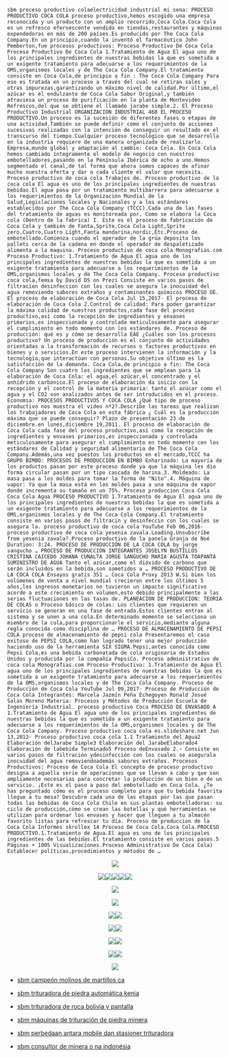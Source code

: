 
```
sbm proceso productivo colaelectricidad industrial mi sena: PROCESO PRODUCTIVO COCA COLA proceso productivo,hemos escogido una empresa reconocida y un producto con un amplio recorrido,Coca Cola.Coca Cola es un refresco efervescente vendido en tiendas,restaurantes y máquinas expendedoras en más de 200 países.Es producido por The Coca Cola Company.En un principio,cuando la inventó el farmacéutico John Pemberton,fue procesos productivos: Proceso Productivo De Coca Cola Proceso Productivo De Coca Cola 1.Tratamiento de Agua El agua uno de los principales ingredientes de nuestras bebidas la que es sometida a un exigente tratamiento para adecuarse a los requerimientos de la OMS,organismos locales y de The Coca Cola Company.El tratamiento consiste en Coca Cola,de principio a fin : The Coca Cola Company Para eso es tratada en un proceso a través del cual se retiran sales y otras impurezas,garantizando un máximo nivel de calidad.Por último,el azúcar es el endulzante de Coca Cola Sabor Original,y también atraviesa un proceso de purificación en la planta de Montevideo Refrescos,del que se obtiene el llamado jarabe simple.2. El Proceso Productivo Industrial ORGANIZACION INDUSTRIAL 468 EL PROCESO PRODUCTIVO.Un proceso es la sucesión de diferentes fases o etapas de una actividad.También se puede definir como el conjunto de acciones sucesivas realizadas con la intención de conseguir un resultado en el transcurso del tiempo.Cualquier proceso tecnológico que se desarrolla en la industria requiere de una manera organizada de realizarlo. Empresa,mundo global y adaptación al cambio: Coca Cola. En Coca Cola hemos cambiado íntegramente el modelo de negocio con nuestros embotelladores,pasando en la Península Ibérica de ocho a uno.Hemos segmentado el canal,de tal forma que ahora somos capaces de afinar mucho nuestra oferta y dar a cada cliente el valor que necesita. Proceso productivo de coca cola Trabajos de. Proceso productivo de la coca cola El agua es uno de los principales ingredientes de nuestras bebidas.El agua pasa por un tratamiento multibarrera para adecuarse a los requerimientos de la Organización Mundial de la Salud,Legislaciones locales y Nacionales y a los estándares establecidos por The Coca Cola Company (TCCC).Cada una de las fases del tratamiento de aguas es monitoreada por. Como se elabora la Coca cola (Dentro de la fabrica) I. Este es el proceso de fabricación de Coca Cola y también de Fanta,Sprite,Coca Cola Light,Sprite zero,Cuatro,Cuatro Light,Fanta mandarina,nordic,Etc.Proceso de embotellado.Comienza cuando el operador de la grúa deposita los pallets cerca de la cadena en donde el operador de despaletizado alimenta a la maquina. Proceso productivo de coca cola Monografias.com Proceso Productivo: 1.Tratamiento de Agua El agua uno de los principales ingredientes de nuestras bebidas la que es sometida a un exigente tratamiento para adecuarse a los requerimientos de la OMS,organismos locales y de The Coca Cola Company. Proceso productivo coca cola,femsa by David DS on Prezi Consiste en varios pasos de filtracion desinfeccion con los cuales se asegura la inocuidad del agua removiendo sabores extraños y contaminantes químicos PROCESO DE. El proceso de elaboración de Coca Cola Jul 15,2017· El proceso de elaboración de Coca Cola 2.Control de calidad: Para poder garantizar la máxima calidad de nuestros productos,cada fase del proceso productivo,así como la recepción de ingredientes y envases primarios,es inspeccionada y controlada meticulosamente para asegurar el cumplimiento en todo momento con los estándares de. Proceso de producción: qué es y cómo se desarrolla EAE ¿Cuáles son los procesos productivo? Un proceso de producción es el conjunto de actividades orientadas a la transformación de recursos o factores productivos en bienes y o servicios.En este proceso intervienen la información y la tecnología,que interactúan con personas.Su objetivo último es la satisfacción de la demanda. Coca Cola,de principio a fin: The Coca Cola Company Son cuatro los ingredientes que se emplean para la elaboración de Coca Cola: el agua,el azúcar,el concentrado y el anhídrido carbónico.El proceso de elaboración da inicio con la recepción y el control de la materia primaria: tanto el azúcar como el agua y el CO2 son analizados antes de ser introducidos en el proceso. Economia: PROCESOS PRODUCTIVOS Y COCA COLA ¿Quë tipo de proceso productivo nos muestra el video nº2?.Describe las tareas que realizan los trabajadores de Coca Cola en esta fábrica ¿ Cuál es la producción máxima que se puede conseguir? Plazo de presentación 23 de diciembre.en lunes,diciembre 19,2011. El proceso de elaboración de Coca Cola cada fase del proceso productivo,así como la recepción de ingredientes y envases primarios,es inspeccionada y controlada meticulosamente para asegurar el cumplimiento en todo momento con los estándares de Calidad y seguridad alimentaria de The Coca Cola Company.Además,una vez puestos los productos en el mercado,TCCC ha GRUPO BIMBO: PROCESOS DE PRODUCCIÓN EN BIMBO Enharinado: La mayoría de los productos pasan por este proceso donde ya que la máquina les dio forma circular pasan por un tipo cascada de harina.3. Moldeado: La masa pasa a los moldes para tomar la forma de "Nito".4. Máquina de vapor: Ya que la masa está en los moldes pasa a una máquina de vapor donde incrementa su tamaño en un 75%. Proceso produccion Coca Cola Coca Cola Agua PROCESO PRODUCTIVO 1.Tratamiento de Agua El agua uno de los principales ingredientes de nuestras bebidas la que es sometida a un exigente tratamiento para adecuarse a los requerimientos de la OMS,organismos locales y de The Coca Cola Company.El tratamiento consiste en varios pasos de filtracin y desinfeccin con los cuales se asegura la. proceso productivo de coca cola YouTube Feb 06,2016· proceso productivo de coca cola yesenia zavala.Loading.Unsubscribe from yesenia zavala?.Proceso productivo de la panela Granja de Noé Duration: 3:24. PROCESO DE PRODUCCIÓN DE LA COCA COLA by jorge sangucho … PROCESO DE PRODUCCION INTEGRANTES JOSELYN BUSTILLOS CRISTINA CAICEDO JOHANA CUNALTA JORGE SANGUCHO MARIA AGUSTA TOAPANTA SUMINISTRO DE AGUA Tanto el azúcar,como el dióxido de carbono que serán incluidos en la bebida,son sometidos a … PROCESO PRODUCTIVO DE LA COCA COLA Ensayos gratis 351 … Coca Cola Proxy 2013 W.Si bien los volúmenes de venta a nivel mundial crecieron entre los últimos 5 años,los ingresos monetarios no tuvieron un impacto significativo acorde a este crecimiento en volumen,esto debido principalmente a las serias fluctuaciones en las tasas de. PLANEACION DE PRODUCCION: TEORIA DE COLAS o Proceso básico de colas: Los clientes que requieren un servicio se generan en una fase de entrada.Estos clientes entran al sistema y se unen a una cola.En determinado momento se selecciona un miembro de la cola,para proporcionarle el servicio,mediante alguna regla conocida como disciplina de … PROCESO DE ALMACENAMIENTO DE PEPSI COLA proceso de almacenamiento de pepsi cola Presentaremos el caso exitoso de PEPSI COLA,como han logrado tener una mejor producción haciendo uso de la herramienta SIX SIGMA.Pepsi,antes conocida como Pepsi Cola,es una bebida carbonatada de cola originaria de Estados Unidos y producida por la compañía PepsiCo. Proceso administrativo de coca cola Monografias.com Proceso Productivo: 1.Tratamiento de Agua El agua uno de los principales ingredientes de nuestras bebidas la que es sometida a un exigente tratamiento para adecuarse a los requerimientos de la OMS,organismos locales y de The Coca Cola Company. Proceso de Producción de Coca Cola YouTube Jul 09,2017· Proceso de Producción de Coca Cola Integrantes: Marcela Jazmín Peña Echegoyen Ronald Josué Salas Moreno Materia: Procesos y Métodos de Producción Escuela de Ingeniería Industrial. proceso productivo Coca PROCESO DE ENVASADO A 1.Tratamiento de Agua El agua uno de los principales ingredientes de nuestras bebidas la que es sometida a un exigente tratamiento para adecuarse a los requerimientos de la OMS,organismos locales y de The Coca Cola Company. Proceso productivo coca cola es.slideshare.net Jun 13,2013· Proceso productivo coca cola 1.1 Tratamiento del Agua2 Elaboración delJarabe Simple3 Elaboración del JarabeElaborado4 Elaboración de labebida Terminado5 Proceso deEnvasado 2.› Consiste en varios pasos de filtración ydesinfección con los cuales se asegurala inocuidad del agua removiendoademás sabores extraños. Procesos Productivos: Proceso de Coca Cola El concepto de proceso productivo designa a aquella serie de operaciones que se llevan a cabo y que son ampliamente necesarias para concretar la producción de un bien o de un servicio. ¡Este es el paso a paso del embotellado en Coca Cola. ¿Te has preguntado cómo es el proceso completo para que tu bebida favorita llegue a tu mesa? Descubre cada una de las etapas por las que pasan todas las bebidas de Coca Cola Chile en sus plantas embotelladoras: su ciclo de producción,cómo se crean las botellas y qué herramientas se utilizan para ordenar los envases y hacer que lleguen a tu almacén favorito listas para refrescar tu día. Proceso de produccion de la Coca Cola Informes skrollex 14 Proceso De Coca Cola.Coca Cola.PROCESO PRODUCTIVO.1.Tratamiento de Agua.El agua es uno de los principales ingredientes de las bebidas.El tratamiento consiste en varios pasos.5 Páginas • 1005 Visualizaciones.Proceso Administrativo De Coca Cola) Establecer políticas,procedimientos y métodos de … 
```

<div align="center">

<a href="https://es-crusher.shibang-china.com/github&k=sbm+proceso+productivo+cola"><img src="https://static.shibang-china.com/es/crusher/logo.jpg"></a>

<a href="https://es-crusher.shibang-china.com/github&k=sbm+proceso+productivo+cola"><img src="https://static.shibang-china.com/es/crusher/index.jpg"></a><a href="https://es-crusher.shibang-china.com/material.htmlgithub&k=sbm+proceso+productivo+cola"><img src="https://static.shibang-china.com/es/crusher/material.jpg"></a><a href="https://es-crusher.shibang-china.com/application.htmlgithub&k=sbm+proceso+productivo+cola"><img src="https://static.shibang-china.com/es/crusher/application.jpg"></a><a href="https://es-crusher.shibang-china.com/aboutus.htmlgithub&k=sbm+proceso+productivo+cola"><img src="https://static.shibang-china.com/es/crusher/aboutus.jpg"></a><a href="https://es-crusher.shibang-china.com/contact.htmlgithub&k=sbm+proceso+productivo+cola"><img src="https://static.shibang-china.com/es/crusher/contact.jpg"></a>

<a href="https://es-crusher.shibang-china.com/github&k=sbm+proceso+productivo+cola"><img src="https://static.shibang-china.com/es/crusher/banner.jpg"></a>

<a href="https://swt.shibang-china.com/github&k=sbm+proceso+productivo+cola"><img src="https://static.shibang-china.com/es/crusher/text.jpg"></a>

<a href="https://swt.shibang-china.com/github&k=sbm+proceso+productivo+cola"><img src="https://static.shibang-china.com/es/crusher/chat.jpg"></a><a href="https://es-crusher.shibang-china.com/contact.htmlgithub&k=sbm+proceso+productivo+cola"><img src="https://static.shibang-china.com/es/crusher/message.jpg"></a>

<a href="https://es-crusher.shibang-china.com/products/pe.htmlgithub&k=sbm+proceso+productivo+cola"><img src="https://static.shibang-china.com/es/crusher/pe.jpg"></a><a href="https://es-crusher.shibang-china.com/products/pf.htmlgithub&k=sbm+proceso+productivo+cola"><img src="https://static.shibang-china.com/es/crusher/pf.jpg"></a>

<a href="https://es-crusher.shibang-china.com/products/hpt.htmlgithub&k=sbm+proceso+productivo+cola"><img src="https://static.shibang-china.com/es/crusher/hpt.jpg"></a><a href="https://es-crusher.shibang-china.com/products/vsi.htmlgithub&k=sbm+proceso+productivo+cola"><img src="https://static.shibang-china.com/es/crusher/vsi.jpg"></a>

<a href="https://es-crusher.shibang-china.com/products/klv.htmlgithub&k=sbm+proceso+productivo+cola"><img src="https://static.shibang-china.com/es/crusher/klv.jpg"></a><a href="https://es-crusher.shibang-china.com/products/portable.htmlgithub&k=sbm+proceso+productivo+cola"><img src="https://static.shibang-china.com/es/crusher/portable.jpg"></a>

<a href="https://swt.shibang-china.com/github&k=sbm+proceso+productivo+cola"><img src="https://static.shibang-china.com/es/crusher/case.jpg"></a>

</div>


* [sbm campeón molinos de martillos ca](sbm%20campe%C3%B3n%20molinos%20de%20martillos%20ca.md)

* [sbm trituradora de piedra automática kenia](sbm%20trituradora%20de%20piedra%20autom%C3%A1tica%20kenia.md)

* [sbm trituradora de roca bolivia y pantalla](sbm%20trituradora%20de%20roca%20bolivia%20y%20pantalla.md)

* [sbm máquinas de trituración de piedra minera](sbm%20m%C3%A1quinas%20de%20trituraci%C3%B3n%20de%20piedra%20minera.md)

* [sbm perbedaan antara mobile dan stasioner trituradora](sbm%20perbedaan%20antara%20mobile%20dan%20stasioner%20trituradora.md)

* [sbm consultor de minera o na indonésia](sbm%20consultor%20de%20minera%20o%20na%20indon%C3%A9sia.md)